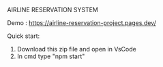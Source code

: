 AIRLINE RESERVATION SYSTEM 

Demo : https://airline-reservation-project.pages.dev/

Quick start: 

1. Download this zip file and open in VsCode
2. In cmd type "npm start"
